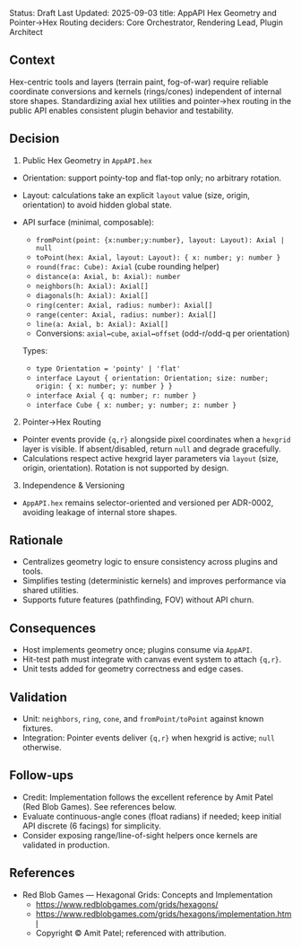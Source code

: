 Status: Draft
Last Updated: 2025-09-03
title: AppAPI Hex Geometry and Pointer→Hex Routing
deciders: Core Orchestrator, Rendering Lead, Plugin Architect

## Context

Hex-centric tools and layers (terrain paint, fog-of-war) require reliable coordinate conversions and kernels (rings/cones) independent of internal store shapes. Standardizing axial hex utilities and pointer→hex routing in the public API enables consistent plugin behavior and testability.

## Decision

1. Public Hex Geometry in `AppAPI.hex`

- Orientation: support pointy-top and flat-top only; no arbitrary rotation.
- Layout: calculations take an explicit `layout` value (size, origin, orientation) to avoid hidden global state.
- API surface (minimal, composable):
  - `fromPoint(point: {x:number;y:number}, layout: Layout): Axial | null`
  - `toPoint(hex: Axial, layout: Layout): { x: number; y: number }`
  - `round(frac: Cube): Axial` (cube rounding helper)
  - `distance(a: Axial, b: Axial): number`
  - `neighbors(h: Axial): Axial[]`
  - `diagonals(h: Axial): Axial[]`
  - `ring(center: Axial, radius: number): Axial[]`
  - `range(center: Axial, radius: number): Axial[]`
  - `line(a: Axial, b: Axial): Axial[]`
  - Conversions: `axial↔cube`, `axial↔offset` (odd-r/odd-q per orientation)

  Types:
  - `type Orientation = 'pointy' | 'flat'`
  - `interface Layout { orientation: Orientation; size: number; origin: { x: number; y: number } }`
  - `interface Axial { q: number; r: number }`
  - `interface Cube { x: number; y: number; z: number }`

2. Pointer→Hex Routing

- Pointer events provide `{q,r}` alongside pixel coordinates when a `hexgrid` layer is visible. If absent/disabled, return `null` and degrade gracefully.
- Calculations respect active hexgrid layer parameters via `layout` (size, origin, orientation). Rotation is not supported by design.

3. Independence & Versioning

- `AppAPI.hex` remains selector-oriented and versioned per ADR-0002, avoiding leakage of internal store shapes.

## Rationale

- Centralizes geometry logic to ensure consistency across plugins and tools.
- Simplifies testing (deterministic kernels) and improves performance via shared utilities.
- Supports future features (pathfinding, FOV) without API churn.

## Consequences

- Host implements geometry once; plugins consume via `AppAPI`.
- Hit-test path must integrate with canvas event system to attach `{q,r}`.
- Unit tests added for geometry correctness and edge cases.

## Validation

- Unit: `neighbors`, `ring`, `cone`, and `fromPoint/toPoint` against known fixtures.
- Integration: Pointer events deliver `{q,r}` when hexgrid is active; `null` otherwise.

## Follow-ups

- Credit: Implementation follows the excellent reference by Amit Patel (Red Blob Games). See references below.
- Evaluate continuous-angle cones (float radians) if needed; keep initial API discrete (6 facings) for simplicity.
- Consider exposing range/line-of-sight helpers once kernels are validated in production.

## References

- Red Blob Games — Hexagonal Grids: Concepts and Implementation
  - https://www.redblobgames.com/grids/hexagons/
  - https://www.redblobgames.com/grids/hexagons/implementation.html
  - Copyright © Amit Patel; referenced with attribution.

